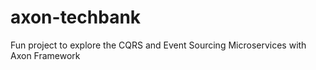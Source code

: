 # axon-techbank
Fun project to explore the CQRS and Event Sourcing Microservices with Axon Framework
